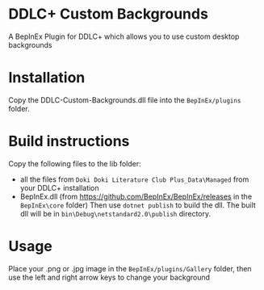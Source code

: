 # DDLC+ Custom Backgrounds
A BepInEx Plugin for DDLC+ which allows you to use custom desktop backgrounds

# Installation
Copy the DDLC-Custom-Backgrounds.dll file into the `BepInEx/plugins` folder. 

# Build instructions
Copy the following files to the lib folder:
* all the files from `Doki Doki Literature Club Plus_Data\Managed` from your DDLC+ installation
* BepInEx.dll (from https://github.com/BepInEx/BepInEx/releases in the `BepInEx\core` folder)
Then use `dotnet publish` to build the dll. The built dll will be in `bin\Debug\netstandard2.0\publish` directory.

# Usage
Place your .png or .jpg image in the `BepInEx/plugins/Gallery` folder, then use the left and right arrow keys to change your background
